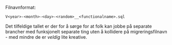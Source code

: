Filnavnformat:

`V<year>-<month>-<day>-<random>__<functionalname>.sql`

Det tilfeldige tallet er der for å sørge for at folk kan jobbe på separate brancher
med funksjonelt separate ting uten å kollidere på migreringsfilnavn - med mindre de
er _veldig_ lite kreative.
